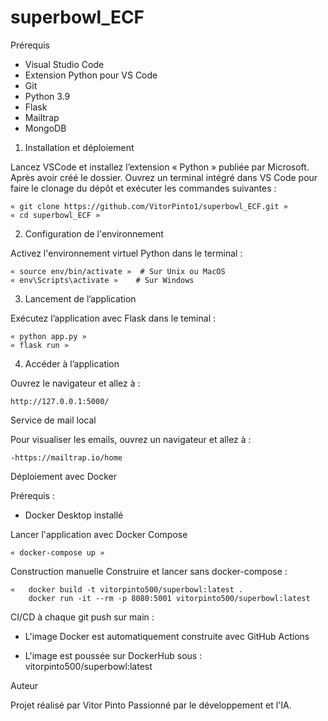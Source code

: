 # superbowl_ECF

Prérequis

-	Visual Studio Code
-	Extension Python pour VS Code
-	Git
-	Python 3.9
-	Flask
-	Mailtrap
- MongoDB

1.	Installation et déploiement

Lancez VSCode et installez l’extension « Python » publiée par Microsoft. Après avoir créé le dossier. Ouvrez un terminal intégré dans VS Code pour faire le clonage du dépôt et exécuter les commandes suivantes :

	« git clone https://github.com/VitorPinto1/superbowl_ECF.git »
	« cd superbowl_ECF »

2. 	Configuration de l'environnement

Activez l'environnement virtuel Python dans le terminal :

	« source env/bin/activate »  # Sur Unix ou MacOS
	« env\Scripts\activate »    # Sur Windows

3. 	Lancement de l’application

Exécutez l’application avec Flask dans le teminal :

	« python app.py »
	« flask run »

4. 	Accéder à l’application

Ouvrez le navigateur et allez à :
	
 	http://127.0.0.1:5000/

Service de mail local

Pour visualiser les emails, ouvrez un navigateur et allez à :

	-https://mailtrap.io/home


Déploiement avec Docker

Prérequis :

- Docker Desktop installé

Lancer l'application avec Docker Compose

	« docker-compose up »

Construction manuelle 
Construire et lancer sans docker-compose :

	«	docker build -t vitorpinto500/superbowl:latest .
		docker run -it --rm -p 8080:5001 vitorpinto500/superbowl:latest

CI/CD à chaque git push sur main :

- L'image Docker est automatiquement construite avec GitHub Actions

- L'image est poussée sur DockerHub sous : vitorpinto500/superbowl:latest

Auteur

Projet réalisé par Vitor Pinto Passionné par le développement et l'IA.